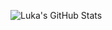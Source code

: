 ![Luka's GitHub Stats](https://github-readme-stats.vercel.app/api?Luka-998&show_icons=true&count_private=true)
